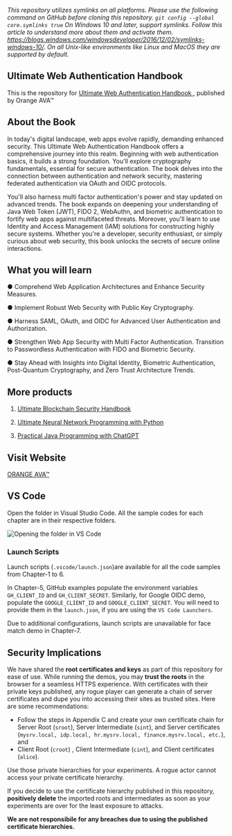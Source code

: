 *This repository utilizes symlinks on all platforms. Please use the following command on GitHub before cloning this repository. 
`git config --global core.symlinks true`
On Windows 10 and later, support symlinks. Follow this article to understand more about them and activate them. https://blogs.windows.com/windowsdeveloper/2016/12/02/symlinks-windows-10/. On all Unix-like environments like Linux and MacOS they are supported by default.*

## Ultimate Web Authentication Handbook
This is the repository for [Ultimate Web Authentication Handbook
](https://orangeava.com/products/ultimate-web-authentication-handbook), published by Orange AVA™


## About the Book
In today's digital landscape, web apps evolve rapidly, demanding enhanced security. This Ultimate Web Authentication Handbook offers a comprehensive journey into this realm. Beginning with web authentication basics, it builds a strong foundation. You'll explore cryptography fundamentals, essential for secure authentication. The book delves into the connection between authentication and network security, mastering federated authentication via OAuth and OIDC protocols. 

You'll also harness multi factor authentication's power and stay updated on advanced trends. The book expands on deepening your understanding of Java Web Token (JWT), FIDO 2, WebAuthn, and biometric authentication to fortify web apps against multifaceted threats. Moreover, you'll learn to use Identity and Access Management (IAM) solutions for constructing highly secure systems. Whether you're a developer, security enthusiast, or simply curious about web security, this book unlocks the secrets of secure online interactions.

## What you will learn

● Comprehend Web Application Architectures and Enhance Security Measures. 

● Implement Robust Web Security with Public Key Cryptography. 

● Harness SAML, OAuth, and OIDC for Advanced User Authentication and Authorization. 

● Strengthen Web App Security with Multi Factor Authentication. Transition to Passwordless Authentication with FIDO and Biometric Security. 

● Stay Ahead with Insights into Digital Identity, Biometric Authentication, Post-Quantum Cryptography, and Zero Trust Architecture Trends.


## More products
1. [Ultimate Blockchain Security Handbook](https://orangeava.com/products/ultimate-blockchain-security-handbook?pr_prod_strat=use_description&pr_rec_id=2c5398f59&pr_rec_pid=8070704234714&pr_ref_pid=8091329954010&pr_seq=uniform)

2. [Ultimate Neural Network Programming with Python](https://orangeava.com/products/ultimate-neural-network-programming-with-python?_pos=1&_sid=a96e61c00&_ss=r)

3. [Practical Java Programming with ChatGPT](https://orangeava.com/products/practical-java-programming-with-chatgpt?_pos=2&_sid=a96e61c00&_ss=r)

## Visit Website 
[ORANGE AVA™](https://orangeava.com)

## VS Code 

Open the folder in Visual Studio Code. All the sample codes for each chapter are
in their respective folders. 

![Opening the folder in VS Code](vscode.gif)

### Launch Scripts

Launch scripts (`.vscode/launch.json`)are available for all the code samples 
from Chapter-1 to 6. 

In Chapter-5, GitHub examples populate the environment variables
 `GH_CLIENT_ID` and `GH_CLIENT_SECRET`.
Similarly, for Google OIDC demo, populate the `GOOGLE_CLIENT_ID` and 
`GOOGLE_CLIENT_SECRET`. You will need to provide them in the `launch.json`, if 
you are using the `VS Code Launchers`.

Due to additional configurations, launch scripts are unavailable for 
face match demo in Chapter-7.

## Security Implications

We have shared the __root certificates and keys__ as part of this repository for 
ease of use. While running the demos, you may __trust the roots__ in the browser 
for a seamless HTTPS experience. With certificates with their private keys 
published, any rogue player can generate a chain of server certificates and dupe
you into accessing their sites as trusted sites. Here are some recommendations:
- Follow the steps in Appendix C and create your own certificate chain for
Server Root (`sroot`), Server Intermediate (`sint`), and Server certificates 
(`mysrv.local, idp.local, hr.mysrv.local, finance.mysrv.local, etc.`), and
- Client Root (`croot`) , Client Intermediate (`cint`), and Client certificates 
  (`alice`). 

Use those private hierarchies for your experiments. A rogue actor cannot access 
your private certificate hierarchy. 

If you decide to use the certificate hierarchy published in this repository, 
__positively delete__ the imported roots and intermediates as soon as your 
experiments are over for the least exposure to attacks. 

__We are not responsibile for any breaches due to using the published certificate hierarchies.__ 
